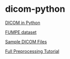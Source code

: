 # dicom-python

[DICOM in Python](https://www.youtube.com/watch?v=To7v7i7eB0A&list=PLDSMLK7z8iamI9dF3QXG0bpWhJyAKmgjy)

[FUMPE dataset](https://figshare.com/collections/FUMPE/4107803)

[Sample DICOM Files](https://www.rubomedical.com/dicom_files/)

[Full Preprocessing Tutorial](https://www.kaggle.com/code/gzuidhof/full-preprocessing-tutorial)
